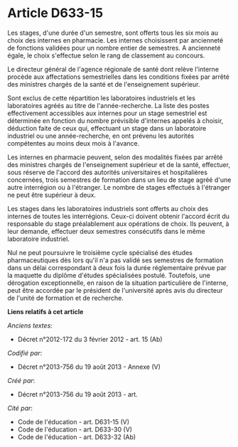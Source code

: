 # Article D633-15

Les stages, d'une durée d'un semestre, sont offerts tous les six mois au choix des internes en pharmacie. Les internes
choisissent par ancienneté de fonctions validées pour un nombre entier de semestres. A ancienneté égale, le choix s'effectue
selon le rang de classement au concours.

Le directeur général de l'agence régionale de santé dont relève l'interne procède aux affectations semestrielles dans les
conditions fixées par arrêté des ministres chargés de la santé et de l'enseignement supérieur.

Sont exclus de cette répartition les laboratoires industriels et les laboratoires agréés au titre de l'année-recherche. La
liste des postes effectivement accessibles aux internes pour un stage semestriel est déterminée en fonction du nombre
prévisible d'internes appelés à choisir, déduction faite de ceux qui, effectuant un stage dans un laboratoire industriel ou
une année-recherche, en ont prévenu les autorités compétentes au moins deux mois à l'avance.

Les internes en pharmacie peuvent, selon des modalités fixées par arrêté des ministres chargés de l'enseignement supérieur et
de la santé, effectuer, sous réserve de l'accord des autorités universitaires et hospitalières concernées, trois semestres de
formation dans un lieu de stage agréé d'une autre interrégion ou à l'étranger. Le nombre de stages effectués à l'étranger ne
peut être supérieur à deux.

Les stages dans les laboratoires industriels sont offerts au choix des internes de toutes les interrégions. Ceux-ci doivent
obtenir l'accord écrit du responsable du stage préalablement aux opérations de choix. Ils peuvent, à leur demande, effectuer
deux semestres consécutifs dans le même laboratoire industriel.

Nul ne peut poursuivre le troisième cycle spécialisé des études pharmaceutiques dès lors qu'il n'a pas validé ses semestres
de formation dans un délai correspondant à deux fois la durée réglementaire prévue par la maquette du diplôme d'études
spécialisées postulé. Toutefois, une dérogation exceptionnelle, en raison de la situation particulière de l'interne, peut
être accordée par le président de l'université après avis du directeur de l'unité de formation et de recherche.

**Liens relatifs à cet article**

_Anciens textes_:

  - Décret n°2012-172 du 3 février 2012 - art. 15 (Ab)

_Codifié par_:

  - Décret n°2013-756 du 19 août 2013 -  Annexe (V)

_Créé par_:

  - Décret n°2013-756 du 19 août 2013 - art.

_Cité par_:

  - Code de l'éducation - art. D631-15 (V)
  - Code de l'éducation - art. D633-30 (V)
  - Code de l'éducation - art. D633-32 (Ab)
